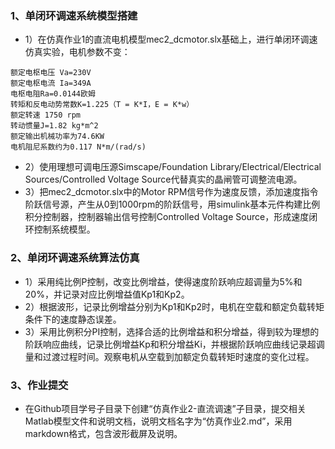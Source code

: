 ### 1、单闭环调速系统模型搭建
- 1）在仿真作业1的直流电机模型mec2_dcmotor.slx基础上，进行单闭环调速仿真实验，电机参数不变：
```
额定电枢电压 Va=230V
额定电枢电流 Ia=349A
电枢电阻Ra=0.0144欧姆
转矩和反电动势常数K=1.225（T = K*I，E = K*w）
额定转速 1750 rpm
转动惯量J=1.82 kg*m^2
额定输出机械功率为74.6KW
电机阻尼系数约为0.117 N*m/(rad/s)
```
- 2）使用理想可调电压源Simscape/Foundation Library/Electrical/Electrical Sources/Controlled Voltage Source代替真实的晶闸管可调整流电源。
- 3）把mec2_dcmotor.slx中的Motor RPM信号作为速度反馈，添加速度指令阶跃信号源，产生从0到1000rpm的阶跃信号，用simulink基本元件构建比例积分控制器，控制器输出信号控制Controlled Voltage Source，形成速度闭环控制系统模型。

### 2、单闭环调速系统算法仿真

- 1）采用纯比例P控制，改变比例增益，使得速度阶跃响应超调量为5%和20%，并记录对应比例增益值Kp1和Kp2。
- 2）根据波形，记录比例增益分别为Kp1和Kp2时，电机在空载和额定负载转矩条件下的速度静态误差。
- 3）采用比例积分PI控制，选择合适的比例增益和积分增益，得到较为理想的阶跃响应曲线，记录比例增益Kp和积分增益Ki，并根据阶跃响应曲线记录超调量和过渡过程时间。观察电机从空载到加额定负载转矩时速度的变化过程。

### 3、作业提交

- 在Github项目学号子目录下创建“仿真作业2-直流调速”子目录，提交相关Matlab模型文件和说明文档，说明文档名字为“仿真作业2.md”，采用markdown格式，包含波形截屏及说明。
